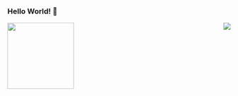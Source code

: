### Hello World! 👋
<img align="left" src="https://github-readme-stats.vercel.app/api?username=KuratasZ&show_icons=true"  height="150"/>
<img align="right" src="https://github-readme-stats.vercel.app/api/top-langs/?username=KuratasZ&layout=compact"  />
